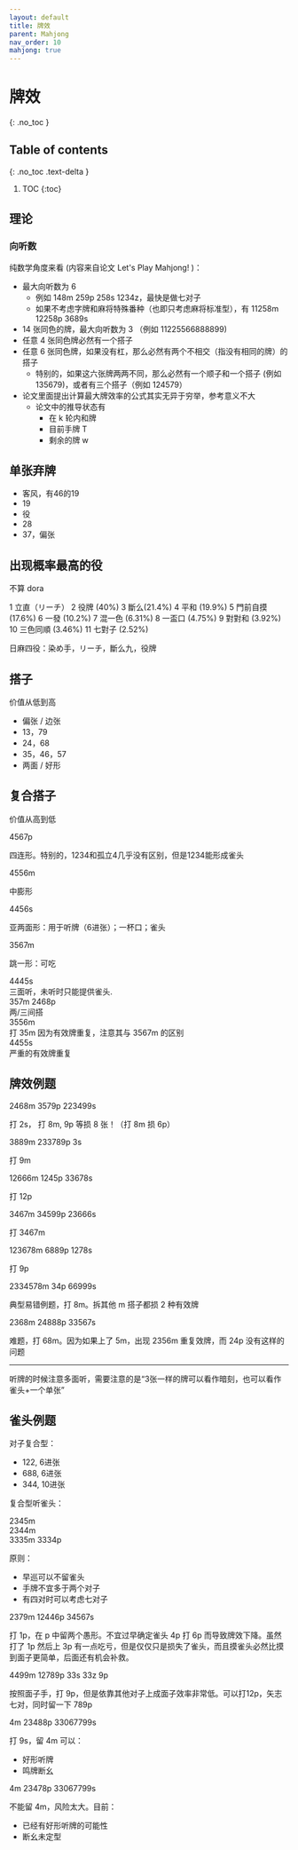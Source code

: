 ```yaml
---
layout: default
title: 牌效
parent: Mahjong
nav_order: 10
mahjong: true
---
```


# 牌效
{: .no_toc }

## Table of contents
{: .no_toc .text-delta }

1. TOC
{:toc}

## 理论

### 向听数

纯数学角度来看 (内容来自论文 Let's Play Mahjong! )：

- 最大向听数为 6
  - 例如 148m 259p 258s 1234z，最快是做七对子
  - 如果不考虑字牌和麻将特殊番种（也即只考虑麻将标准型），有 11258m 12258p 3689s
- 14 张同色的牌，最大向听数为 3 （例如 11225566888899)
- 任意 4 张同色牌必然有一个搭子
- 任意 6 张同色牌，如果没有杠，那么必然有两个不相交（指没有相同的牌）的搭子
  - 特别的，如果这六张牌两两不同，那么必然有一个顺子和一个搭子 (例如 135679)，或者有三个搭子（例如 124579）
- 论文里面提出计算最大牌效率的公式其实无异于穷举，参考意义不大
  - 论文中的推导状态有
    - 在 k 轮内和牌
    - 目前手牌 T
    - 剩余的牌 w

## 单张弃牌

- 客风，有46的19
- 19
- 役
- 28
- 37，偏张

## 出现概率最高的役

不算 dora

1 立直（リーチ）
2 役牌 (40%)
3 斷么(21.4%)
4 平和 (19.9%)
5 門前自摸 (17.6%)
6 一發 (10.2%)
7 混一色 (6.31%)
8 一盃口 (4.75%)
9 對對和 (3.92%)
10 三色同順 (3.46%)
11 七對子 (2.52%)

日麻四役：染め手，リーチ，斷么九，役牌

## 搭子

价值从低到高

- 偏张 / 边张
- 13，79
- 24，68
- 35，46，57
- 两面 / 好形

## 复合搭子

价值从高到低

<div class="mahjong">4567p</div>

四连形。特别的，1234和孤立4几乎没有区别，但是1234能形成雀头

<div class="mahjong">4556m</div>

中膨形

<div class="mahjong">4456s</div>

亚两面形：用于听牌（6进张）；一杯口；雀头

<div class="mahjong">3567m</div>

跳一形：可吃

<div class="mahjong">4445s</div>
三面听，未听时只能提供雀头.

<div class="mahjong">357m 2468p</div>
两/三间搭

<div class="mahjong">3556m</div>
打 35m 因为有效牌重复，注意其与 3567m 的区别

<div class="mahjong">4455s</div>
严重的有效牌重复

## 牌效例题

<div class="mahjong">
2468m 3579p 223499s
</div>

打 2s， 打 8m, 9p 等损 8 张！（打 8m 损 6p）

<div class="mahjong">
3889m 233789p 3s
</div>

打 9m

<div class="mahjong">
12666m 1245p 33678s
</div>

打 12p

<div class="mahjong">
3467m 34599p 23666s
</div>

打 3467m

<div class="mahjong">
123678m 6889p 1278s
</div>

打 9p 

<div class="mahjong">
2334578m 34p 66999s
</div>

典型易错例题，打 8m。拆其他 m 搭子都损 2 种有效牌

<div class="mahjong">
2368m 24888p 33567s
</div>

难题，打 68m。因为如果上了 5m，出现 2356m 重复效牌，而 24p 没有这样的问题

------------------------

听牌的时候注意多面听，需要注意的是“3张一样的牌可以看作暗刻，也可以看作雀头+一个单张”

## 雀头例题 

对子复合型：

- 122, 6进张
- 688, 6进张
- 344, 10进张

复合型听雀头：

<div class="mahjong">
2345m
</div>

<div class="mahjong">
2344m
</div>

<div class="mahjong">
3335m 3334p
</div>

原则：

- 早巡可以不留雀头
- 手牌不宜多于两个对子
- 有四对时可以考虑七对子

<div class="mahjong">
2379m 12446p 34567s
</div>

打 1p，在 p 中留两个愚形。不宜过早确定雀头 4p 打 6p 而导致牌效下降。虽然打了 1p 然后上 3p 有一点吃亏，但是仅仅只是损失了雀头，而且摸雀头必然比摸到面子更简单，后面还有机会补救。

<div class="mahjong">
4499m 12789p 33s 33z 9p
</div>

按照面子手，打 9p，但是依靠其他对子上成面子效率非常低。可以打12p，矢志七对，同时留一下 789p


<div class="mahjong">
4m 23488p 33067799s
</div>

打 9s，留 4m 可以： 

- 好形听牌
- 鸣牌断幺

<div class="mahjong">
4m 23478p 33067799s
</div>

不能留 4m，风险太大。目前：

- 已经有好形听牌的可能性
- 断幺未定型
